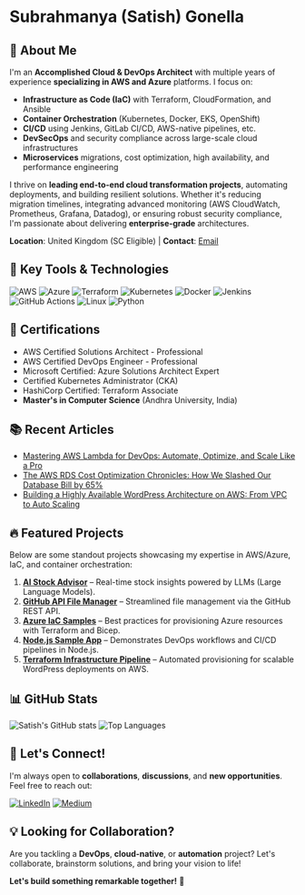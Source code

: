 # Subrahmanya (Satish) Gonella

## 👋 About Me
I'm an **Accomplished Cloud & DevOps Architect** with multiple years of experience **specializing in AWS and Azure** platforms. I focus on:
* **Infrastructure as Code (IaC)** with Terraform, CloudFormation, and Ansible
* **Container Orchestration** (Kubernetes, Docker, EKS, OpenShift)
* **CI/CD** using Jenkins, GitLab CI/CD, AWS-native pipelines, etc.
* **DevSecOps** and security compliance across large-scale cloud infrastructures
* **Microservices** migrations, cost optimization, high availability, and performance engineering

I thrive on **leading end-to-end cloud transformation projects**, automating deployments, and building resilient solutions. Whether it's reducing migration timelines, integrating advanced monitoring (AWS CloudWatch, Prometheus, Grafana, Datadog), or ensuring robust security compliance, I'm passionate about delivering **enterprise-grade** architectures.

**Location**: United Kingdom (SC Eligible) | **Contact**: [Email](mailto:satishgonella2024@gmail.com)

## 🔑 Key Tools & Technologies
![AWS](https://img.shields.io/badge/AWS-232F3E?style=for-the-badge&logo=amazon-aws&logoColor=white)
![Azure](https://img.shields.io/badge/Azure-0089D6?style=for-the-badge&logo=microsoft-azure&logoColor=white)
![Terraform](https://img.shields.io/badge/Terraform-7B42BC?style=for-the-badge&logo=terraform&logoColor=white)
![Kubernetes](https://img.shields.io/badge/Kubernetes-326CE5?style=for-the-badge&logo=kubernetes&logoColor=white)
![Docker](https://img.shields.io/badge/Docker-2496ED?style=for-the-badge&logo=docker&logoColor=white)
![Jenkins](https://img.shields.io/badge/Jenkins-D24939?style=for-the-badge&logo=jenkins&logoColor=white)
![GitHub Actions](https://img.shields.io/badge/GitHub_Actions-2088FF?style=for-the-badge&logo=github-actions&logoColor=white)
![Linux](https://img.shields.io/badge/Linux-FCC624?style=for-the-badge&logo=linux&logoColor=black)
![Python](https://img.shields.io/badge/Python-3776AB?style=for-the-badge&logo=python&logoColor=white)

## 🏅 Certifications
* AWS Certified Solutions Architect - Professional
* AWS Certified DevOps Engineer - Professional
* Microsoft Certified: Azure Solutions Architect Expert
* Certified Kubernetes Administrator (CKA)
* HashiCorp Certified: Terraform Associate
* **Master's in Computer Science** (Andhra University, India)

## 📚 Recent Articles
- [Mastering AWS Lambda for DevOps: Automate, Optimize, and Scale Like a Pro](https://medium.com/@ssatish.gonella/mastering-aws-lambda-for-devops-automate-optimize-and-scale-like-a-pro-55f00c91df44?source=rss-2065136b84d0------2)
- [The AWS RDS Cost Optimization Chronicles: How We Slashed Our Database Bill by 65%](https://medium.com/@ssatish.gonella/the-aws-rds-cost-optimization-chronicles-how-we-slashed-our-database-bill-by-65-21d35fed8562?source=rss-2065136b84d0------2)
- [Building a Highly Available WordPress Architecture on AWS: From VPC to Auto Scaling](https://medium.com/@ssatish.gonella/building-a-highly-available-wordpress-architecture-on-aws-from-vpc-to-auto-scaling-337b1a87b24f?source=rss-2065136b84d0------2)

## 🔥 Featured Projects
Below are some standout projects showcasing my expertise in AWS/Azure, IaC, and container orchestration:

1. **[AI Stock Advisor](https://github.com/satishgonella2024/ai-stock-advisor)** – Real-time stock insights powered by LLMs (Large Language Models).
2. **[GitHub API File Manager](https://github.com/satishgonella2024/github-api-file-manager)** – Streamlined file management via the GitHub REST API.
3. **[Azure IaC Samples](https://github.com/satishgonella2024/azure-iac-samples)** – Best practices for provisioning Azure resources with Terraform and Bicep.
4. **[Node.js Sample App](https://github.com/satishgonella2024/nodejs-sample-app)** – Demonstrates DevOps workflows and CI/CD pipelines in Node.js.
5. **[Terraform Infrastructure Pipeline](https://github.com/satishgonella2024/terraform-infra-pipeline)** – Automated provisioning for scalable WordPress deployments on AWS.

## 📊 GitHub Stats
![Satish's GitHub stats](https://github-readme-stats.vercel.app/api?username=satishgonella2024&show_icons=true&theme=radical)
![Top Languages](https://github-readme-stats.vercel.app/api/top-langs/?username=satishgonella2024&layout=compact&theme=radical)

## 🤝 Let's Connect!
I'm always open to **collaborations**, **discussions**, and **new opportunities**. Feel free to reach out:

[![LinkedIn](https://img.shields.io/badge/LinkedIn-0077B5?style=for-the-badge&logo=linkedin&logoColor=white)](https://www.linkedin.com/in/satishsubrahmanya/)
[![Medium](https://img.shields.io/badge/Medium-12100E?style=for-the-badge&logo=medium&logoColor=white)](https://medium.com/@ssatish.gonella)

## 💡 Looking for Collaboration?
Are you tackling a **DevOps**, **cloud-native**, or **automation** project? Let's collaborate, brainstorm solutions, and bring your vision to life!

**Let's build something remarkable together!** 🚀